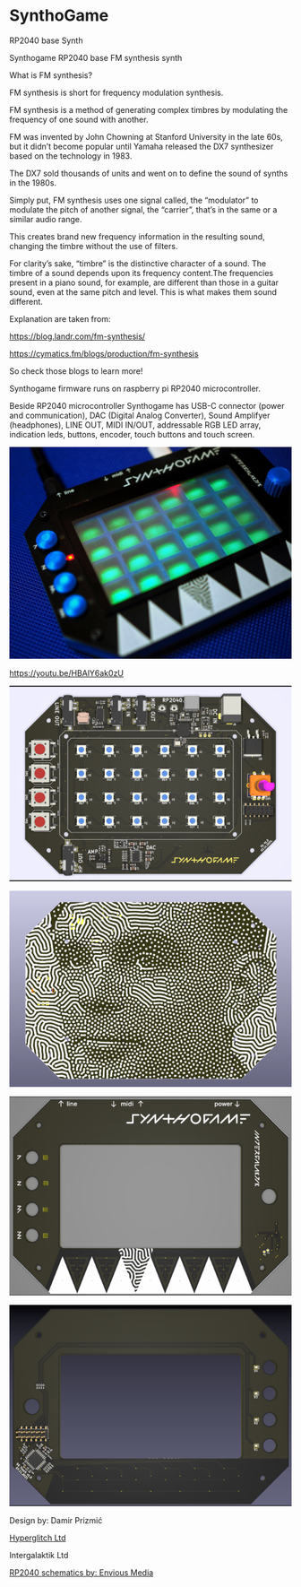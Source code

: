 # SynthoGame
RP2040 base Synth

Synthogame RP2040 base FM synthesis synth

What is FM synthesis?

FM synthesis is short for frequency modulation synthesis.

FM synthesis is a method of generating complex timbres by modulating the frequency of one sound with another.

FM was invented by John Chowning at Stanford University in the late 60s, but it didn’t become popular until Yamaha released the DX7 synthesizer based on the technology in 1983.

The DX7 sold thousands of units and went on to define the sound of synths in the 1980s.

Simply put, FM synthesis uses one signal called, the “modulator” to modulate the pitch of another signal, the “carrier”, that’s in the same or a similar audio range.

This creates brand new frequency information in the resulting sound, changing the timbre without the use of filters.

For clarity’s sake, “timbre” is the distinctive character of a sound. The timbre of a sound depends upon its frequency content.The frequencies present in a piano sound, for example, are different than those in a guitar sound, even at the same pitch and level. This is what makes them sound different.

Explanation are taken from: 

https://blog.landr.com/fm-synthesis/

https://cymatics.fm/blogs/production/fm-synthesis

So check those blogs to learn more!

Synthogame firmware runs on raspberry pi RP2040 microcontroller.

Beside RP2040 microcontroller Synthogame has USB-C connector (power and communication), DAC (Digital Analog Converter), Sound Amplifyer (headphones), LINE OUT, MIDI IN/OUT, addressable RGB LED array, indication leds, buttons, encoder, touch buttons and touch screen.

![SynthoGame final5](https://github.com/intergalaktik/SynthoGame/blob/main/SynthoGame/Documentation/synthogame_final_05.jpg?raw=true)

https://youtu.be/HBAlY6ak0zU

![SynthoGame main board - top side](https://github.com/intergalaktik/SynthoGame/blob/main/SynthoGame/SynthoGame_bottom/pic/SynthoGame_top.png?raw=true)

![SynthoGame main board - bottom side](https://github.com/intergalaktik/SynthoGame/blob/main/SynthoGame/SynthoGame_bottom/pic/SynthoGame_bottom.png?raw=true)

![SynthoGame touch board - top side](https://github.com/intergalaktik/SynthoGame/blob/main/SynthoGame/SynthoGame_top/pic/SynthoGame_top.png?raw=true)

![SynthoGame touch board - bottom side](https://github.com/intergalaktik/SynthoGame/blob/main/SynthoGame/SynthoGame_top/pic/SynthoGame_bottom.png?raw=true)

Design by: Damir Prizmić

[Hyperglitch Ltd](https://hyperglitch.com)

Intergalaktik Ltd

[RP2040 schematics by: Envious Media](https://envious.media)
